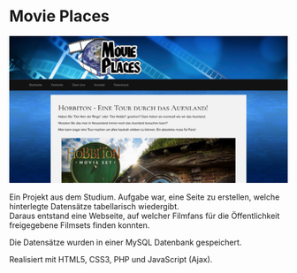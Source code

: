 # Movie Places

![alt text](https://raw.githubusercontent.com/svnbhsn/movieplaces/master/img/preview.jpg)

Ein Projekt aus dem Studium. Aufgabe war, eine Seite zu erstellen, welche hinterlegte Datensätze tabellarisch wiedergibt.  
Daraus entstand eine Webseite, auf welcher Filmfans für die Öffentlichkeit freigegebene Filmsets finden konnten.

Die Datensätze wurden in einer MySQL Datenbank gespeichert.

Realisiert mit HTML5, CSS3, PHP und JavaScript (Ajax). 
